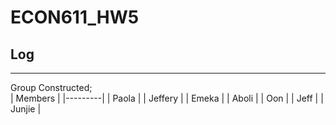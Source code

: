 # ECON611_HW5
## Log
--- 
Group Constructed; <br>
| Members |
|---------|
| Paola   |
| Jeffery |
| Emeka   |
| Aboli   |
| Oon     |
| Jeff    |
| Junjie  |
